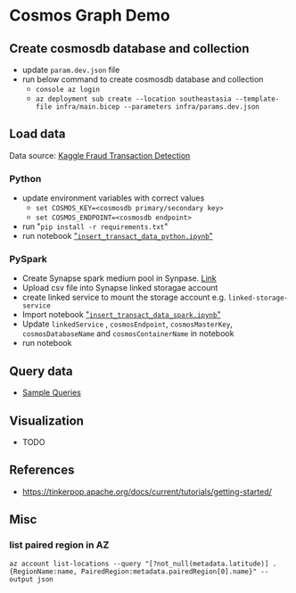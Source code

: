 # Cosmos Graph Demo

## Create cosmosdb database and collection

- update `param.dev.json` file
- run below command to create cosmosdb database and collection
  - `console az login`
  - `az deployment sub create --location southeastasia --template-file infra/main.bicep --parameters infra/params.dev.json`

## Load data

Data source: [Kaggle Fraud Transaction Detection](https://www.kaggle.com/llabhishekll/fraud-transaction-detection/data)

### Python

- update environment variables with correct values
  - `set COSMOS_KEY=<cosmosdb primary/secondary key>`
  - `set COSMOS_ENDPOINT=<cosmosdb endpoint>`
- run "`pip install -r requirements.txt`"
- run notebook ["`insert_transact_data_python.ipynb`"](load_data/insert_transact_data_python.ipynb)

### PySpark

- Create Synapse spark medium pool in Synpase. [Link](https://docs.microsoft.com/en-us/azure/synapse-analytics/quickstart-create-apache-spark-pool-portal) 
- Upload csv file into Synapse linked storagae account
- create linked service to mount the storage account e.g. `linked-storage-service`
- Import notebook ["`insert_transact_data_spark.ipynb`"](load_data/insert_transact_data_spark.ipynb)
- Update `linkedService` , `cosmosEndpoint`, `cosmosMasterKey`, `cosmosDatabaseName` and `cosmosContainerName` in notebook
- run notebook

## Query data

- [Sample Queries](load_data/sample_queries.md)

## Visualization

- TODO

###

## References

- <https://tinkerpop.apache.org/docs/current/tutorials/getting-started/>

## Misc

### list paired region in AZ

`az account list-locations --query "[?not_null(metadata.latitude)] .{RegionName:name, PairedRegion:metadata.pairedRegion[0].name}" --output json`
